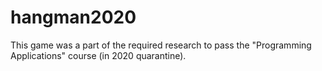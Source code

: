# hangman2020
This game was a part of the required research to pass the "Programming Applications" course (in 2020 quarantine).

